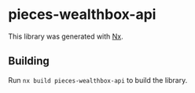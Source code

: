 # pieces-wealthbox-api

This library was generated with [Nx](https://nx.dev).

## Building

Run `nx build pieces-wealthbox-api` to build the library.
